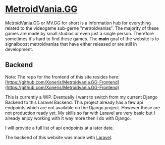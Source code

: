 # [MetroidVania.GG](https://metroidvania.gg)

MetroidVania.GG or MV.GG for short is a information hub for everything related to the videogame sub-gerne "metroidvanias". The majority of these games are made by small studios or even just a single person. Therefore sometimes it's hard to find these games. 
The **main** goal of the website is to signalboost metroidvanias that have either released or are still in development. 

## Backend

Note: The repo for the frontend of this site resides here: [https://github.com/Xoneris/Metroidvania.GG-Frontend](https://github.com/Xoneris/Metroidvania.GG-Frontend)

This is currently a WIP. Eventually I want to switch from my current Django Backend to this Laravel Backend. This project already has a few api endpoints which are not available on the Django project. However these are not production ready yet. My skills so far with Laravel are very basic but I already enjoy working with it way more then I do with Django.

I will provide a full list of api endpoints at a later date. 

The backend of this website was made with [Laravel](https://laravel.com).
